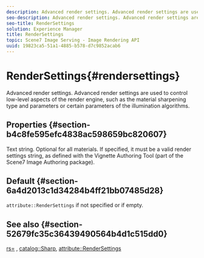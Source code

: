 ```yaml
---
description: Advanced render settings. Advanced render settings are used to control low-level aspects of the render engine, such as the material sharpening type and parameters or certain parameters of the illumination algorithms.
seo-description: Advanced render settings. Advanced render settings are used to control low-level aspects of the render engine, such as the material sharpening type and parameters or certain parameters of the illumination algorithms.
seo-title: RenderSettings
solution: Experience Manager
title: RenderSettings
topic: Scene7 Image Serving - Image Rendering API
uuid: 19823ca5-51a1-4885-b578-d7c9852acab6
---
```


# RenderSettings{#rendersettings}

Advanced render settings. Advanced render settings are used to control low-level aspects of the render engine, such as the material sharpening type and parameters or certain parameters of the illumination algorithms.

## Properties {#section-b4c8fe595efc4838ac598659bc820607}

Text string. Optional for all materials. If specified, it must be a valid render settings string, as defined with the Vignette Authoring Tool (part of the Scene7 Image Authoring package).

## Default {#section-6a4d2013c1d34284b4ff21bb07485d28}

`attribute::RenderSettings` if not specified or if empty.

## See also {#section-52679fc35c36439490564b4d1c515dd0}

[rs=](../../../../../ir-api/http-protocol/image-rendering-api-ref/c-ir-http-protocol-ref/c-ir-http-protocol-command-reference/r-ir-rs.md#reference-d20cefaaa6cd4f449d1591c87959b4cf) , [catalog::Sharp](../../../../../ir-api/material-cat/image-rendering-api-ref/c-ir-material-catalog/c-ir-material-data-reference/r-ir-sharp-dataref.md#reference-f79a14bd52474dfd8495115d398a30d0), [attribute::RenderSettings](../../../../../ir-api/material-cat/image-rendering-api-ref/c-ir-material-catalog/c-ir-attributes-reference/r-ir-rendersettings.md#reference-f3ae5e18095d40b2a8edef957dd82fbd) 
